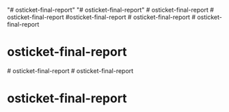 "# osticket-final-report" 
"# osticket-final-report" 
#   o s t i c k e t - f i n a l - r e p o r t  
 #   o s t i c k e t - f i n a l - r e p o r t  
 #osticket-final-report
#   o s t i c k e t - f i n a l - r e p o r t  
 # osticket-final-report
# osticket-final-report
#   o s t i c k e t - f i n a l - r e p o r t  
 # osticket-final-report
# osticket-final-report

